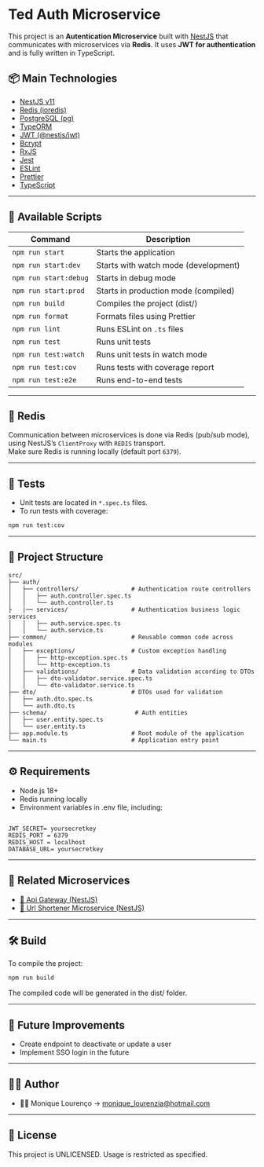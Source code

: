 # Ted Auth Microservice

This project is an **Autentication Microservice** built with [NestJS](https://nestjs.com/) that communicates with microservices via **Redis**. It uses **JWT for authentication** and is fully written in TypeScript.

## 📦 Main Technologies

- [NestJS v11](https://docs.nestjs.com/)
- [Redis (ioredis)](https://redis.io/)
- [PostgreSQL (pg)](https://www.postgresql.org/)
- [TypeORM](https://typeorm.io/)
- [JWT (@nestjs/jwt)](https://jwt.io/)
- [Bcrypt](https://github.com/kelektiv/node.bcrypt.js)
- [RxJS](https://rxjs.dev/)
- [Jest](https://jestjs.io/)
- [ESLint](https://eslint.org/)
- [Prettier](https://prettier.io/)
- [TypeScript](https://www.typescriptlang.org/)

---

## 🚀 Available Scripts

| Command               | Description                                    |
|----------------------|-------------------------------------------------|
| `npm run start`      | Starts the application                          |
| `npm run start:dev`  | Starts with watch mode (development)            |
| `npm run start:debug`| Starts in debug mode                            |
| `npm run start:prod` | Starts in production mode (compiled)            |
| `npm run build`      | Compiles the project (dist/)                    |
| `npm run format`     | Formats files using Prettier                    |
| `npm run lint`       | Runs ESLint on `.ts` files                      |
| `npm run test`       | Runs unit tests                                 |
| `npm run test:watch` | Runs unit tests in watch mode                   |
| `npm run test:cov`   | Runs tests with coverage report                 |
| `npm run test:e2e`   | Runs end-to-end tests                           |

---

## 🔄 Redis
Communication between microservices is done via Redis (pub/sub mode), using NestJS’s `ClientProxy` with `REDIS` transport.  
Make sure Redis is running locally (default port `6379`).

---

## 🧪 Tests

- Unit tests are located in `*.spec.ts` files.  
- To run tests with coverage:

```bash
npm run test:cov
```

---

## 📁 Project Structure

```
src/
├── auth/                   
│   ├── controllers/               # Authentication route controllers
│   │   ├── auth.controller.spec.ts
│   │   └── auth.controller.ts
├   |── services/                  # Authentication business logic services
│   │   ├── auth.service.spec.ts
│   │   └── auth.service.ts  
├── common/                        # Reusable common code across modules
│   ├── exceptions/                # Custom exception handling
│   │   ├── http-exception.spec.ts
│   │   └── http-exception.ts    
│   ├── validations/               # Data validation according to DTOs
│   │   ├── dto-validator.service.spec.ts
│   │   └── dto-validator.service.ts               
├── dto/                           # DTOs used for validation
│   ├── auth.dto.spec.ts
│   └── auth.dto.ts
├── schema/                         # Auth entities          
│   ├── user.entity.spec.ts
│   └── user.entity.ts
├── app.module.ts                  # Root module of the application
└── main.ts                        # Application entry point

```

---

## ⚙️ Requirements

* Node.js 18+
* Redis running locally
* Environment variables in .env file, including:

```

JWT_SECRET= yoursecretkey
REDIS_PORT = 6379
REDIS_HOST = localhost
DATABASE_URL= yoursecretkey

```
---

## 🔗 Related Microservices

- [🔗 Api Gateway (NestJS)](https://github.com/MoniqueMiko/ted-api-gateway-app)
- [🧩 Url Shortener Microservice (NestJS)](https://github.com/MoniqueMiko/ted-url-shortener-microservice)

---

## 🛠️ Build

To compile the project:

```bash
npm run build
```

The compiled code will be generated in the dist/ folder.

---

## 🧭  Future Improvements

- Create endpoint to deactivate or update a user  
- Implement SSO login in the future  

---

## 🧑‍💻 Author
- 👩‍💻 Monique Lourenço -> monique_lourenzia@hotmail.com
---

## 📄 License

This project is UNLICENSED. Usage is restricted as specified.